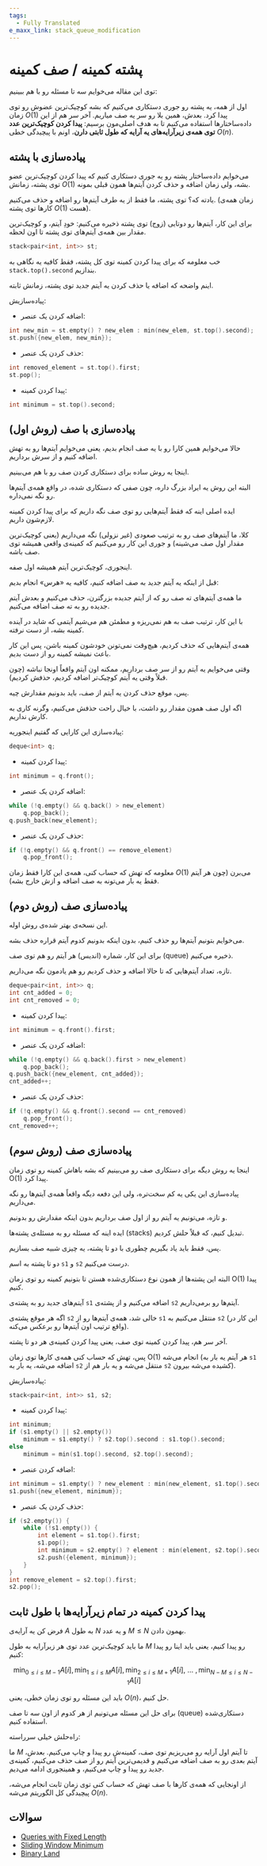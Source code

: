 ```yaml
---
tags:
  - Fully Translated
e_maxx_link: stack_queue_modification
---
```


# پشته کمینه / صف کمینه

توی این مقاله می‌خوایم سه تا مسئله رو با هم ببینیم:

اول از همه، یه پشته رو جوری دستکاری می‌کنیم که بشه کوچیک‌ترین عضوش رو توی زمان $O(1)$ پیدا کرد. بعدش، همین بلا رو سر یه صف میاریم. آخر سر هم از این داده‌ساختارها استفاده می‌کنیم تا به هدف اصلی‌مون برسیم: **پیدا کردن کوچیک‌ترین عدد توی همه‌ی زیرآرایه‌های یه آرایه که طول ثابتی دارن**، اونم با پیچیدگی خطی $O(n)$.

## پیاده‌سازی با پشته

می‌خوایم داده‌ساختار پشته رو یه جوری دستکاری کنیم که پیدا کردن کوچیک‌ترین عضو توی پشته، زمانش $O(1)$ بشه، ولی زمان اضافه و حذف کردن آیتم‌ها همون قبلی بمونه.

یادته که؟ توی پشته، ما فقط از یه طرف آیتم‌ها رو اضافه و حذف می‌کنیم. (زمان همه‌ی کارها توی پشته $O(1)$ هست).

برای این کار، آیتم‌ها رو دوتایی (زوج) توی پشته ذخیره می‌کنیم: خودِ آیتم، و کوچیک‌ترین مقدار بین همه‌ی آیتم‌های توی پشته تا اون لحظه.

```cpp
stack<pair<int, int>> st;
```

خب معلومه که برای پیدا کردن کمینه توی کل پشته، فقط کافیه یه نگاهی به `stack.top().second` بندازیم.

اینم واضحه که اضافه یا حذف کردن یه آیتم جدید توی پشته، زمانش ثابته.

پیاده‌سازیش:

*   اضافه کردن یک عنصر:

```cpp
int new_min = st.empty() ? new_elem : min(new_elem, st.top().second);
st.push({new_elem, new_min});
```

*   حذف کردن یک عنصر:

```cpp
int removed_element = st.top().first;
st.pop();
```

*   پیدا کردن کمینه:

```cpp
int minimum = st.top().second;
```

## پیاده‌سازی با صف (روش اول)

حالا می‌خوایم همین کارا رو با یه صف انجام بدیم، یعنی می‌خوایم آیتم‌ها رو به تهش اضافه کنیم و از سرش برداریم.

اینجا یه روش ساده برای دستکاری کردن صف رو با هم می‌بینیم.

البته این روش یه ایراد بزرگ داره، چون صفی که دستکاری شده، در واقع همه‌ی آیتم‌ها رو نگه نمی‌داره.

ایده اصلی اینه که فقط آیتم‌هایی رو توی صف نگه داریم که برای پیدا کردن کمینه لازم‌شون داریم.

کلا، ما آیتم‌های صف رو به ترتیب صعودی (غیر نزولی) نگه می‌داریم (یعنی کوچیک‌ترین مقدار اول صف می‌شینه) و جوری این کار رو می‌کنیم که کمینه‌ی واقعی همیشه توی صف باشه.

اینجوری، کوچیک‌ترین آیتم همیشه اول صفه.

قبل از اینکه یه آیتم جدید به صف اضافه کنیم، کافیه یه «هرس» انجام بدیم:

ما همه‌ی آیتم‌های ته صف رو که از آیتم جدیده بزرگترن، حذف می‌کنیم و بعدش آیتم جدیده رو به ته صف اضافه می‌کنیم.

با این کار، ترتیب صف به هم نمی‌ریزه و مطمئن هم می‌شیم آیتمی که شاید در آینده کمینه بشه، از دست نرفته.

همه‌ی آیتم‌هایی که حذف کردیم، هیچ‌وقت نمی‌تونن خودشون کمینه باشن، پس این کار باعث نمیشه کمینه رو از دست بدیم.

وقتی می‌خوایم یه آیتم رو از سر صف برداریم، ممکنه اون آیتم واقعاً اونجا نباشه (چون قبلاً وقتی یه آیتم کوچیک‌تر اضافه کردیم، حذفش کردیم).

پس، موقع حذف کردن یه آیتم از صف، باید بدونیم مقدارش چیه.

اگه اول صف همون مقدار رو داشت، با خیال راحت حذفش می‌کنیم، وگرنه کاری به کارش نداریم.

پیاده‌سازی این کارایی که گفتیم اینجوریه:

```cpp
deque<int> q;
```

*   پیدا کردن کمینه:

```cpp
int minimum = q.front();
```

*   اضافه کردن یک عنصر:

```cpp
while (!q.empty() && q.back() > new_element)
    q.pop_back();
q.push_back(new_element);
```

*   حذف کردن یک عنصر:

```cpp
if (!q.empty() && q.front() == remove_element)
    q.pop_front();
```

معلومه که تهش که حساب کنی، همه‌ی این کارا فقط زمان $O(1)$ می‌برن (چون هر آیتم فقط یه بار می‌تونه به صف اضافه و ازش خارج بشه).

## پیاده‌سازی صف (روش دوم)

این نسخه‌ی بهتر شده‌ی روش اوله.

می‌خوایم بتونیم آیتم‌ها رو حذف کنیم، بدون اینکه بدونیم کدوم آیتم قراره حذف بشه.

برای این کار، شماره (اندیس) هر آیتم رو هم توی صف (queue) ذخیره می‌کنیم.

تازه، تعداد آیتم‌هایی که تا حالا اضافه و حذف کردیم رو هم یادمون نگه می‌داریم.

```cpp
deque<pair<int, int>> q;
int cnt_added = 0;
int cnt_removed = 0;
```

*   پیدا کردن کمینه:

```cpp
int minimum = q.front().first;
```

*   اضافه کردن یک عنصر:

```cpp
while (!q.empty() && q.back().first > new_element)
    q.pop_back();
q.push_back({new_element, cnt_added});
cnt_added++;
```

*   حذف کردن یک عنصر:

```cpp
if (!q.empty() && q.front().second == cnt_removed) 
    q.pop_front();
cnt_removed++;
```

## پیاده‌سازی صف (روش سوم)

اینجا یه روش دیگه برای دستکاری صف رو می‌بینیم که بشه باهاش کمینه رو توی زمان O(1) پیدا کرد.

پیاده‌سازی این یکی یه کم سخت‌تره، ولی این دفعه دیگه واقعاً همه‌ی آیتم‌ها رو نگه می‌داریم.

و تازه، می‌تونیم یه آیتم رو از اول صف برداریم بدون اینکه مقدارش رو بدونیم.

ایده اینه که مسئله رو به مسئله‌ی پشته‌ها (stacks) تبدیل کنیم، که قبلاً حلش کردیم.

پس، فقط باید یاد بگیریم چطوری با دو تا پشته، یه چیزی شبیه صف بسازیم.

دو تا پشته به اسم `s1` و `s2` درست می‌کنیم.

البته این پشته‌ها از همون نوع دستکاری‌شده هستن تا بتونیم کمینه رو توی زمان O(1) پیدا کنیم.

آیتم‌های جدید رو به پشته‌ی `s1` اضافه می‌کنیم و از پشته‌ی `s2` آیتم‌ها رو برمی‌داریم.

اگه هر موقع پشته‌ی `s2` خالی شد، همه‌ی آیتم‌ها رو از `s1` منتقل می‌کنیم به `s2` (این کار در واقع ترتیب اون آیتم‌ها رو برعکس می‌کنه).

آخر سر هم، پیدا کردن کمینه توی صف، یعنی پیدا کردن کمینه‌ی هر دو تا پشته.

پس، تهش که حساب کنی همه‌ی کارها توی زمان O(1) انجام می‌شه (هر آیتم یه بار به `s1` اضافه می‌شه، یه بار به `s2` منتقل می‌شه و یه بار هم از `s2` کشیده می‌شه بیرون).

پیاده‌سازیش:

```cpp
stack<pair<int, int>> s1, s2;
```

* پیدا کردن کمینه:

```cpp
int minimum;
if (s1.empty() || s2.empty()) 
    minimum = s1.empty() ? s2.top().second : s1.top().second;
else
    minimum = min(s1.top().second, s2.top().second);
```

* اضافه کردن عنصر:

```cpp
int minimum = s1.empty() ? new_element : min(new_element, s1.top().second);
s1.push({new_element, minimum});
```

* حذف کردن یک عنصر:

```cpp
if (s2.empty()) {
    while (!s1.empty()) {
        int element = s1.top().first;
        s1.pop();
        int minimum = s2.empty() ? element : min(element, s2.top().second);
        s2.push({element, minimum});
    }
}
int remove_element = s2.top().first;
s2.pop();
```

## پیدا کردن کمینه در تمام زیرآرایه‌ها با طول ثابت

فرض کن یه آرایه‌ی $A$ به طول $N$ و یه عدد $M \le N$ بهمون دادن.

ما باید کوچیک‌ترین عدد توی هر زیرآرایه به طول $M$ رو پیدا کنیم، یعنی باید اینا رو پیدا کنیم:

$$\min_{0 \le i \le M-1} A[i], \min_{1 \le i \le M} A[i], \min_{2 \le i \le M+1} A[i],~\dots~, \min_{N-M \le i \le N-1} A[i]$$

باید این مسئله رو توی زمان خطی، یعنی $O(n)$، حل کنیم.

برای حل این مسئله می‌تونیم از هر کدوم از اون سه تا صف (queue) دستکاری‌شده استفاده کنیم.

راه‌حلش خیلی سرراسته:

ما $M$ تا آیتم اول آرایه رو می‌ریزیم توی صف، کمینه‌ش رو پیدا و چاپ می‌کنیم. بعدش، آیتم بعدی رو به صف اضافه می‌کنیم و قدیمی‌ترین آیتم رو از صف حذف می‌کنیم، کمینه‌ی جدید رو پیدا و چاپ می‌کنیم، و همینجوری ادامه می‌دیم.

از اونجایی که همه‌ی کارها با صف تهش که حساب کنی توی زمان ثابت انجام می‌شه، پیچیدگی کل الگوریتم می‌شه $O(n)$.

## سوالات

*   [Queries with Fixed Length](https://www.hackerrank.com/challenges/queries-with-fixed-length/problem)
*   [Sliding Window Minimum](https://cses.fi/problemset/task/3221)
*   [Binary Land](https://www.codechef.com/MAY20A/problems/BINLAND)